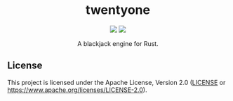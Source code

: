 <h1 align="center">twentyone</h1>
<!-- Shields.io Badges -->
<p align="center">
    <a href="https://crates.io/crates/twentyone"><img src="https://img.shields.io/crates/v/twentyone?style=flat-square"></a>
    <a href="#license"><img src="https://img.shields.io/github/license/MysteryBlokHed/twentyone?style=flat-square"></a>
</p>
<!-- End of Badges -->
<p align="center">A blackjack engine for Rust.</p>

## License

This project is licensed under the Apache License, Version 2.0
([LICENSE](LICENSE) or <https://www.apache.org/licenses/LICENSE-2.0>).
